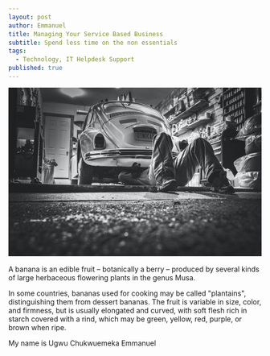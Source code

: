 ```yaml
---
layout: post
author: Emmanuel
title: Managing Your Service Based Business
subtitle: Spend less time on the non essentials
tags:
  - Technology, IT Helpdesk Support
published: true
---
```



![Focus on what matters](../img/mechanic.jpg "Mechanic workshop")

A banana is an edible fruit – botanically a berry – produced by several kinds
of large herbaceous flowering plants in the genus Musa.

In some countries, bananas used for cooking may be called "plantains",
distinguishing them from dessert bananas. The fruit is variable in size, color,
and firmness, but is usually elongated and curved, with soft flesh rich in
starch covered with a rind, which may be green, yellow, red, purple, or brown
when ripe.

My name is Ugwu Chukwuemeka Emmanuel